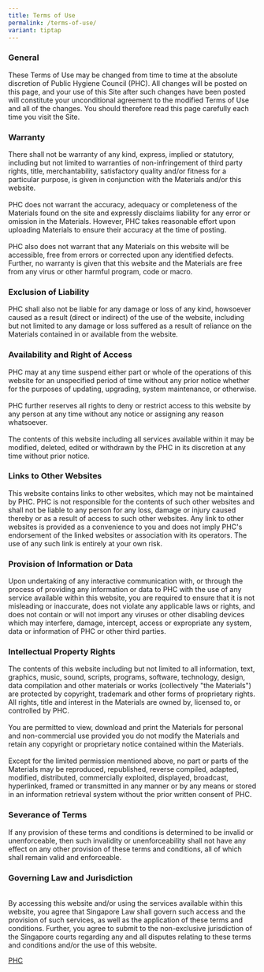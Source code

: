 ```yaml
---
title: Terms of Use
permalink: /terms-of-use/
variant: tiptap
---
```

<h3>General</h3>
<p>These Terms of Use may be changed from time to time at the absolute discretion
of Public Hygiene Council (PHC). All changes will be posted on this page,
and your use of this Site after such changes have been posted will constitute
your unconditional agreement to the modified Terms of Use and all of the
changes. You should therefore read this page carefully each time you visit
the Site.</p>
<h3>Warranty</h3>
<p>There shall not be warranty of any kind, express, implied or statutory,
including but not limited to warranties of non-infringement of third party
rights, title, merchantability, satisfactory quality and/or fitness for
a particular purpose, is given in conjunction with the Materials and/or
this website.
<br>
<br>PHC does not warrant the accuracy, adequacy or completeness of the Materials
found on the site and expressly disclaims liability for any error or omission
in the Materials. However, PHC takes reasonable effort upon uploading Materials
to ensure their accuracy at the time of posting.
<br>
<br>PHC also does not warrant that any Materials on this website will be accessible,
free from errors or corrected upon any identified defects. Further, no
warranty is given that this website and the Materials are free from any
virus or other harmful program, code or macro.</p>
<h3>Exclusion of Liability</h3>
<p>PHC shall also not be liable for any damage or loss of any kind, howsoever
caused as a result (direct or indirect) of the use of the website, including
but not limited to any damage or loss suffered as a result of reliance
on the Materials contained in or available from the website.</p>
<h3>Availability and Right of Access</h3>
<p>PHC may at any time suspend either part or whole of the operations of
this website for an unspecified period of time without any prior notice
whether for the purposes of updating, upgrading, system maintenance, or
otherwise.
<br>
<br>PHC further reserves all rights to deny or restrict access to this website
by any person at any time without any notice or assigning any reason whatsoever.
<br>
<br>The contents of this website including all services available within it
may be modified, deleted, edited or withdrawn by the PHC in its discretion
at any time without prior notice.</p>
<h3>Links to Other Websites</h3>
<p>This website contains links to other websites, which may not be maintained
by PHC. PHC is not responsible for the contents of such other websites
and shall not be liable to any person for any loss, damage or injury caused
thereby or as a result of access to such other websites. Any link to other
websites is provided as a convenience to you and does not imply PHC's endorsement
of the linked websites or association with its operators. The use of any
such link is entirely at your own risk.</p>
<h3>Provision of Information or Data</h3>
<p>Upon undertaking of any interactive communication with, or through the
process of providing any information or data to PHC with the use of any
service available within this website, you are required to ensure that
it is not misleading or inaccurate, does not violate any applicable laws
or rights, and does not contain or will not import any viruses or other
disabling devices which may interfere, damage, intercept, access or expropriate
any system, data or information of PHC or other third parties.</p>
<h3>Intellectual Property Rights</h3>
<p>The contents of this website including but not limited to all information,
text, graphics, music, sound, scripts, programs, software, technology,
design, data compilation and other materials or works (collectively "the
Materials") are protected by copyright, trademark and other forms of proprietary
rights. All rights, title and interest in the Materials are owned by, licensed
to, or controlled by PHC.
<br>
<br>You are permitted to view, download and print the Materials for personal
and non-commercial use provided you do not modify the Materials and retain
any copyright or proprietary notice contained within the Materials.
<br>
<br>Except for the limited permission mentioned above, no part or parts of
the Materials may be reproduced, republished, reverse compiled, adapted,
modified, distributed, commercially exploited, displayed, broadcast, hyperlinked,
framed or transmitted in any manner or by any means or stored in an information
retrieval system without the prior written consent of PHC.</p>
<h3>Severance of Terms</h3>
<p>If any provision of these terms and conditions is determined to be invalid
or unenforceable, then such invalidity or unenforceability shall not have
any effect on any other provision of these terms and conditions, all of
which shall remain valid and enforceable.</p>
<h3>Governing Law and Jurisdiction</h3>
<p>
<br>By accessing this website and/or using the services available within this
website, you agree that Singapore Law shall govern such access and the
provision of such services, as well as the application of these terms and
conditions. Further, you agree to submit to the non-exclusive jurisdiction
of the Singapore courts regarding any and all disputes relating to these
terms and conditions and/or the use of this website.</p>
<p><a href="/files/Public_Toilets_Taskforce_Report_2025.pdf" rel="noopener noreferrer nofollow" target="_blank">PHC</a>
</p>